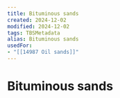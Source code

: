 ```yaml
---
title: Bituminous sands
created: 2024-12-02
modified: 2024-12-02
tags: TBSMetadata
alias: Bituminous sands
usedFor:
- "[[14987 Oil sands]]"
---
```

# Bituminous sands
